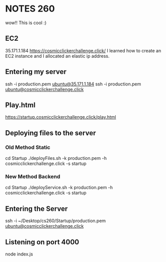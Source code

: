 # NOTES 260

wow!! This is cool :)

## EC2

35.171.1.184
https://cosmicclickerchallenge.click/
I learned how to create an EC2 instance and I allocated an elastic ip address.

## Entering my server

ssh -i production.pem ubuntu@35.171.1.184
ssh -i production.pem ubuntu@cosmicclickerchallenge.click

## Play.html

https://startup.cosmicclickerchallenge.click/play.html

## Deploying files to the server

### Old Method Static

cd Startup
./deployFiles.sh -k production.pem -h cosmicclickerchallenge.click -s startup

### New Method Backend

cd Startup
./deployService.sh -k production.pem -h cosmicclickerchallenge.click -s startup

## Entering the Server

ssh -i ~/Desktop/cs260/Startup/production.pem ubuntu@cosmicclickerchallenge.click

## Listening on port 4000

node index.js
